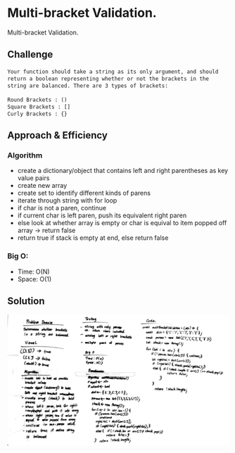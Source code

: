 # Multi-bracket Validation.

Multi-bracket Validation.

## Challenge

```
Your function should take a string as its only argument, and should return a boolean representing whether or not the brackets in the string are balanced. There are 3 types of brackets:

Round Brackets : ()
Square Brackets : []
Curly Brackets : {}
```

## Approach & Efficiency

### Algorithm

- create a dictionary/object that contains left and right parentheses as key value pairs
- create new array
- create set to identify different kinds of parens
- iterate through string with for loop
- if char is not a paren, continue
- if current char is left paren, push its equivalent right paren
- else look at whether array is empty or char is equival to item popped off array -> return false
- return true if stack is empty at end, else return false

### Big O:

- Time: O(N)
- Space: O(1)

## Solution

![Multi-bracket Validation](../../../assets/multi-bracket-validation.jpg "Multi-bracket Validation")
